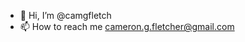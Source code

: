 - 👋 Hi, I’m @camgfletch
- 📫 How to reach me cameron.g.fletcher@gmail.com

<!---
camgfletch/camgfletch is a ✨ special ✨ repository because its `README.md` (this file) appears on your GitHub profile.
You can click the Preview link to take a look at your changes.
--->
